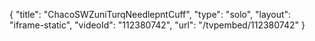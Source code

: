 {
    "title": "ChacoSWZuniTurqNeedlepntCuff",
    "type": "solo",
    "layout": "iframe-static",
    "videoId": "112380742",
    "url": "\/tvpembed\/112380742"
}